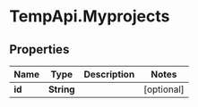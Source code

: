 # TempApi.Myprojects

## Properties

Name | Type | Description | Notes
------------ | ------------- | ------------- | -------------
**id** | **String** |  | [optional] 


